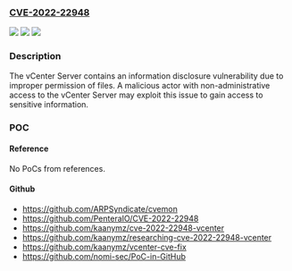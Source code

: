 ### [CVE-2022-22948](https://cve.mitre.org/cgi-bin/cvename.cgi?name=CVE-2022-22948)
![](https://img.shields.io/static/v1?label=Product&message=VMware%20vCenter%20Server%20and%20VMware%20Cloud%20Foundation&color=blue)
![](https://img.shields.io/static/v1?label=Version&message=n%2Fa&color=blue)
![](https://img.shields.io/static/v1?label=Vulnerability&message=Information%20disclosure%20vulnerability&color=brighgreen)

### Description

The vCenter Server contains an information disclosure vulnerability due to improper permission of files. A malicious actor with non-administrative access to the vCenter Server may exploit this issue to gain access to sensitive information.

### POC

#### Reference
No PoCs from references.

#### Github
- https://github.com/ARPSyndicate/cvemon
- https://github.com/PenteraIO/CVE-2022-22948
- https://github.com/kaanymz/cve-2022-22948-vcenter
- https://github.com/kaanymz/researching-cve-2022-22948-vcenter
- https://github.com/kaanymz/vcenter-cve-fix
- https://github.com/nomi-sec/PoC-in-GitHub

